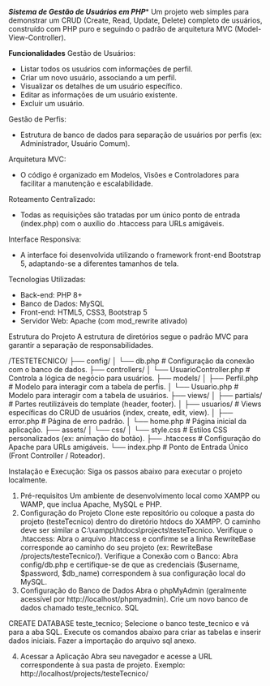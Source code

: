 *****Sistema de Gestão de Usuários em PHP******
Um projeto web simples para demonstrar um CRUD (Create, Read, Update, Delete) completo de usuários, construído com PHP puro e seguindo o padrão de arquitetura MVC (Model-View-Controller).

**Funcionalidades**
Gestão de Usuários:
- Listar todos os usuários com informações de perfil.
- Criar um novo usuário, associando a um perfil.
- Visualizar os detalhes de um usuário específico.
- Editar as informações de um usuário existente.
- Excluir um usuário.
  
Gestão de Perfis: 
- Estrutura de banco de dados para separação de usuários por perfis (ex: Administrador, Usuário Comum).
  
Arquitetura MVC: 
- O código é organizado em Modelos, Visões e Controladores para facilitar a manutenção e escalabilidade.
  
Roteamento Centralizado: 
- Todas as requisições são tratadas por um único ponto de entrada (index.php) com o auxílio do .htaccess para URLs amigáveis.
  
Interface Responsiva: 
- A interface foi desenvolvida utilizando o framework front-end Bootstrap 5, adaptando-se a diferentes tamanhos de tela.

Tecnologias Utilizadas:
- Back-end: PHP 8+
- Banco de Dados: MySQL
- Front-end: HTML5, CSS3, Bootstrap 5
- Servidor Web: Apache (com mod_rewrite ativado)


Estrutura do Projeto
A estrutura de diretórios segue o padrão MVC para garantir a separação de responsabilidades.

/TESTETECNICO/
├── config/
│   └── db.php                # Configuração da conexão com o banco de dados.
├── controllers/
│   └── UsuarioController.php # Controla a lógica de negócio para usuários.
├── models/
│   ├── Perfil.php            # Modelo para interagir com a tabela de perfis.
│   └── Usuario.php           # Modelo para interagir com a tabela de usuários.
├── views/
│   ├── partials/             # Partes reutilizáveis do template (header, footer).
│   ├── usuarios/             # Views específicas do CRUD de usuários (index, create, edit, view).
│   ├── error.php             # Página de erro padrão.
│   └── home.php              # Página inicial da aplicação.
├── assets/
│   └── css/
│       └── style.css         # Estilos CSS personalizados (ex: animação do botão).
├── .htaccess                 # Configuração do Apache para URLs amigáveis.
└── index.php                 # Ponto de Entrada Único (Front Controller / Roteador).

Instalação e Execução:
Siga os passos abaixo para executar o projeto localmente.

1. Pré-requisitos
Um ambiente de desenvolvimento local como XAMPP ou WAMP, que inclua Apache, MySQL e PHP.
2. Configuração do Projeto
Clone este repositório ou coloque a pasta do projeto (testeTecnico) dentro do diretório htdocs do XAMPP. O caminho deve ser similar a C:\xampp\htdocs\projects\testeTecnico.
Verifique o .htaccess: Abra o arquivo .htaccess e confirme se a linha RewriteBase corresponde ao caminho do seu projeto (ex: RewriteBase /projects/testeTecnico/).
Verifique a Conexão com o Banco: Abra config/db.php e certifique-se de que as credenciais ($username, $password, $db_name) correspondem à sua configuração local do MySQL.
3. Configuração do Banco de Dados
Abra o phpMyAdmin (geralmente acessível por http://localhost/phpmyadmin).
Crie um novo banco de dados chamado teste_tecnico.
SQL

CREATE DATABASE teste_tecnico;
Selecione o banco teste_tecnico e vá para a aba SQL. Execute os comandos abaixo para criar as tabelas e inserir dados iniciais.
Fazer a importação do arquivo sql anexo.


4. Acessar a Aplicação
Abra seu navegador e acesse a URL correspondente à sua pasta de projeto. Exemplo: http://localhost/projects/testeTecnico/

